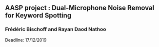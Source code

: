 ## AASP project : Dual-Microphone Noise Removal for Keyword Spotting
### Frédéric Bischoff and Rayan Daod Nathoo
Deadline: 17/12/2019
